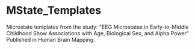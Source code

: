 # MState_Templates

Microstate templates from the study: "EEG Microstates in Early-to-Middle Childhood Show Associations with Age, Biological Sex, and Alpha Power" Published in Human Brain Mapping. 

